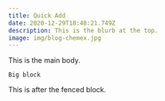 ```yaml
---
title: Quick Add
date: 2020-12-29T18:48:21.749Z
description: This is the blurb at the top.
image: img/blog-chemex.jpg
---
```

This is the main body.

```
Big block
```

This is after the fenced block.